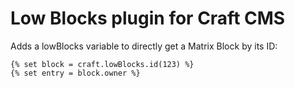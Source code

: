 # Low Blocks plugin for Craft CMS

Adds a lowBlocks variable to directly get a Matrix Block by its ID:

    {% set block = craft.lowBlocks.id(123) %}
    {% set entry = block.owner %}